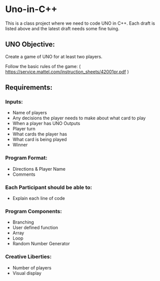 # Uno-in-C++
This is a class project where we need to code UNO in C++. Each draft is listed above and the latest draft needs some fine tuing.

## UNO Objective:

Create a game of UNO for at least two players.

Follow the basic rules of the game: ( https://service.mattel.com/instruction_sheets/42001pr.pdf )

## Requirements:

### Inputs:
+ Name of players
+ Any decisions the player needs to make about what card to play
+ When a player has UNO Outputs
+ Player turn
+ What cards the player has
+ What card is being played
+ Winner

### Program Format:
+ Directions & Player Name
+ Comments

### Each Participant should be able to:
+ Explain each line of code

### Program Components:
+ Branching
+ User defined function
+ Array
+ Loop
+ Random Number Generator

### Creative Liberties:
+ Number of players
+ Visual display 
